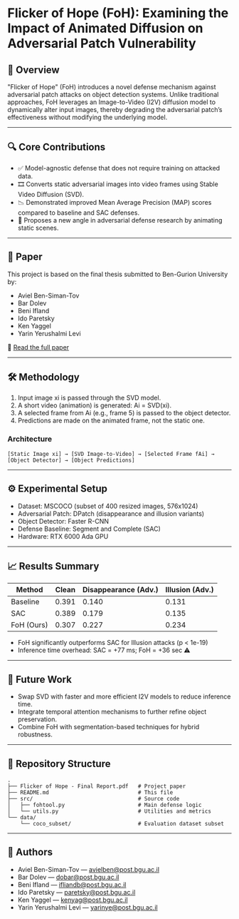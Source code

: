 # Flicker of Hope (FoH): Examining the Impact of Animated Diffusion on Adversarial Patch Vulnerability

## 📘 Overview

"Flicker of Hope" (FoH) introduces a novel defense mechanism against adversarial patch attacks on object detection systems. Unlike traditional approaches, FoH leverages an Image-to-Video (I2V) diffusion model to dynamically alter input images, thereby degrading the adversarial patch’s effectiveness without modifying the underlying model.

---

## 🔍 Core Contributions

- ✅ Model-agnostic defense that does not require training on attacked data.
- 🎞️ Converts static adversarial images into video frames using Stable Video Diffusion (SVD).
- 📉 Demonstrated improved Mean Average Precision (MAP) scores compared to baseline and SAC defenses.
- 🧠 Proposes a new angle in adversarial defense research by animating static scenes.

---

## 📄 Paper

This project is based on the final thesis submitted to Ben-Gurion University by:
- Aviel Ben-Siman-Tov
- Bar Dolev
- Beni Ifland
- Ido Paretsky
- Ken Yaggel
- Yarin Yerushalmi Levi

📄 [Read the full paper](./Flicker%20of%20Hope%20-%20Final%20Report.pdf)

---

## 🛠️ Methodology

1. Input image xi is passed through the SVD model.
2. A short video (animation) is generated: Ai = SVD(xi).
3. A selected frame from Ai (e.g., frame 5) is passed to the object detector.
4. Predictions are made on the animated frame, not the static one.

### Architecture
```
[Static Image xi] → [SVD Image-to-Video] → [Selected Frame fAi] → [Object Detector] → [Object Predictions]
```

---

## ⚙️ Experimental Setup

- Dataset: MSCOCO (subset of 400 resized images, 576x1024)
- Adversarial Patch: DPatch (disappearance and illusion variants)
- Object Detector: Faster R-CNN
- Defense Baseline: Segment and Complete (SAC)
- Hardware: RTX 6000 Ada GPU

---

## 📈 Results Summary

| Method        | Clean | Disappearance (Adv.) | Illusion (Adv.) |
|---------------|--------|----------------------|-----------------|
| Baseline      | 0.391  | 0.140                | 0.131           |
| SAC           | 0.389  | 0.179                | 0.135           |
| FoH (Ours)    | 0.307  | 0.227                | 0.234           |

- FoH significantly outperforms SAC for Illusion attacks (p < 1e-19)
- Inference time overhead: SAC = +77 ms; FoH = +36 sec ⚠️

---

## 🔮 Future Work

- Swap SVD with faster and more efficient I2V models to reduce inference time.
- Integrate temporal attention mechanisms to further refine object preservation.
- Combine FoH with segmentation-based techniques for hybrid robustness.

---

## 📂 Repository Structure

```
.
├── Flicker of Hope - Final Report.pdf   # Project paper
├── README.md                            # This file
├── src/                                 # Source code
│   ├── fohtool.py                       # Main defense logic
│   └── utils.py                         # Utilities and metrics
└── data/
    └── coco_subset/                     # Evaluation dataset subset
```

---

## 👥 Authors

- Aviel Ben-Siman-Tov — avielben@post.bgu.ac.il
- Bar Dolev — dobar@post.bgu.ac.il
- Beni Ifland — ifliandb@post.bgu.ac.il
- Ido Paretsky — paretsky@post.bgu.ac.il
- Ken Yaggel — kenyag@post.bgu.ac.il
- Yarin Yerushalmi Levi — yarinye@post.bgu.ac.il
